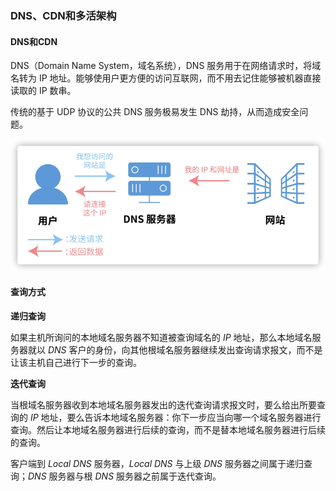 ### DNS、CDN和多活架构



#### DNS和CDN



DNS（Domain Name System，域名系统），DNS 服务用于在网络请求时，将域名转为 IP 地址。能够使用户更方便的访问互联网，而不用去记住能够被机器直接读取的 IP 数串。

传统的基于 UDP 协议的公共 DNS 服务极易发生 DNS 劫持，从而造成安全问题。

![image](https://github.com/lecc2cc/microgo/blob/master/images/11-1-2021-06-28-23.png?raw=true)

#### 查询方式

**递归查询**

如果主机所询问的本地域名服务器不知道被查询域名的 *IP* 地址，那么本地域名服务器就以 *DNS* 客户的身份，向其他根域名服务器继续发出查询请求报文，而不是让该主机自己进行下一步的查询。

**迭代查询**

当根域名服务器收到本地域名服务器发出的迭代查询请求报文时，要么给出所要查询的 *IP* 地址，要么告诉本地域名服务器：你下一步应当向哪一个域名服务器进行查询。然后让本地域名服务器进行后续的查询，而不是替本地域名服务器进行后续的查询。

客户端到 *Local DNS* 服务器，*Local DNS* 与上级 *DNS* 服务器之间属于递归查询；*DNS* 服务器与根 *DNS* 服务器之前属于迭代查询。

